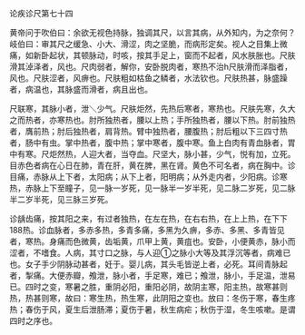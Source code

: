 论疾诊尺第七十四

黄帝问于吹伯曰：余欲无视色持脉，独调其尺，以言其病，从外知内，为之奈何？岐伯曰：审其尺之缓急、小大、滑涩，肉之坚脆，而病形定矣。视人之目集上微痛，如新卧起状，其顿脉动，时咳，按其手足上，窗而不起者，风水肤胀也。尺肤滑其淖泽者，风也。尺肉弱者，解你，安卧脱肉者，寒热不治h尺肤滑而泽脂者，风也。尺肤涩者，风痹也。尺肤粗如枯鱼之鳞者，水法钦也。尺肤热甚，脉盛躁者，病温也，其脉盛而滑者，病且出也。

尺联寒，其脉小者，泄＼少气。尺肤炬然，先热后寒者，寒热也。尺肤先寒，久大之而热者，亦寒热也。肘所独热者，腰以上热；手所独热者，腰以下热。肘前独热者，膺前热；肘后独热者，肩背热。臂中独热者，腰腹热；肘后粗以下三四寸热者，肠中有虫。掌中热者，腹中热；掌中寒者，腹中寒。鱼上白肉有青血脉者，胃中有寒。尺炬然热，人迎大者，当夺血。尺坚大，脉小甚，少气，悦有加，立死。目赤色者病在心日在肺，青在肝，黄在脾，黑在肾。黄色不可名者，病在胸中。诊目痛，赤脉从上下者，太阳病；从下上者，阳明病；从外走内者，少阳病。诊寒热，赤脉上下至瞳子，见一脉一岁死，见一脉半一岁半死，见二脉二岁死，见二脉半二岁半死，见三脉三岁死。

诊龋齿痛，按其阳之来，有过者独热，在左在热，在右右热，在上上热，在下下188热。诊血脉者，多赤多热，多青多痛，多黑为久痹，多赤、多黑、多青皆见者，寒热。身痛而色微黄，齿垢黄，爪甲上黄，黄疽也。安卧，小便黄赤，脉小而涩者，不嗜食。人病，其寸口之脉，与人迎①之脉小大等及其浮沉等者，病难已也。女子手少阴脉动甚者，妊于。婴儿病，其头毛皆逆上者，必死。耳间青脉起者，掣痛。大便赤瓣，飧泄，脉小者，手足寒，难已；飧泄，脉小，手足温，泄易已。四时之变，寒暑之胜，重阴必阳，重阳必阴，故阴主寒，阳主热，故寒甚则热，热甚则寒，故曰：寒生热，热生寒，此阴阳之变也。放曰：冬伤于寒，春生疼热；春伤于风，夏生后泄肠滞；夏伤于暑，秋生病疟；秋伤于湿，冬生咳嗽。是谓四时之序也。

